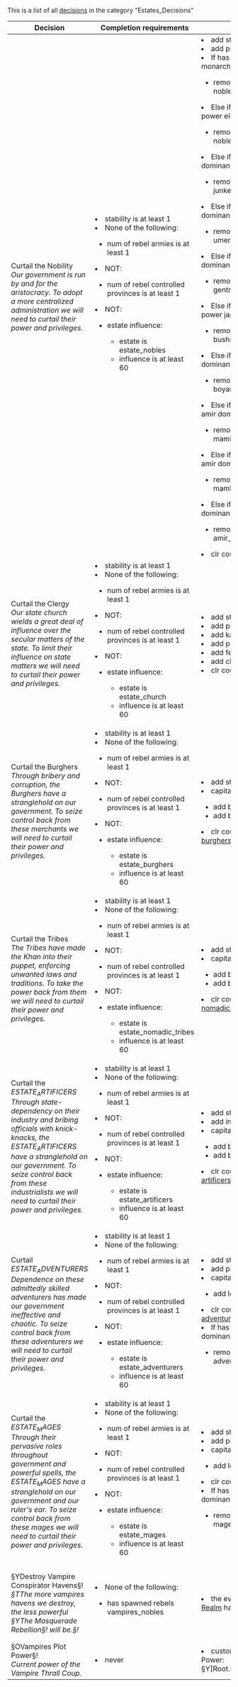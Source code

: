 This is a list of all [decisions](decisions.md) in the category "Estates_Decisions"

| Decision | Completion requirements | Effects | Requirements to appear |
| ----- | ------ | ----- | ------ |
| <a name="curtail_estate_noble">Curtail the Nobility</a><br />*Our government is run by and for the aristocracy. To adopt a more centralized administration we will need to curtail their power and privileges.* | <li>stability is at least 1</li><li>None of the following:</li><ul><li>num of rebel armies is at least 1</li></ul><li>NOT:</li><ul><li>num of rebel controlled provinces is at least 1</li></ul><li>NOT:</li><ul><li>estate influence:</li><ul><li>estate is estate_nobles</li><li>influence is at least 60</li></ul></ul> | <li>add stability = -3</li><li>add prestige = -25</li><li>If has country modifier is noble power monarchy:</li><ul><li>remove country modifier = noble_power_monarchy</li></ul><li>Else if has country modifier is noble power elective monarchy:</li><ul><li>remove country modifier = noble_power_elective_monarchy</li></ul><li>Else if has country modifier is junker dominance prussian monarchy:</li><ul><li>remove country modifier = junker_dominance_prussian_monarchy</li></ul><li>Else if has country modifier is umera dominance ottoman government:</li><ul><li>remove country modifier = umera_dominance_ottoman_government</li></ul><li>Else if has country modifier is gentry dominance:</li><ul><li>remove country modifier = gentry_dominance</li></ul><li>Else if has country modifier is bushi power japan:</li><ul><li>remove country modifier = bushi_power_japan</li></ul><li>Else if has country modifier is boyar dominance:</li><ul><li>remove country modifier = boyar_dominance</li></ul><li>Else if has country modifier is mamluk amir dominance:</li><ul><li>remove country modifier = mamluk_amir_dominance</li></ul><li>Else if has country modifier is mamluk amir dominance:</li><ul><li>remove country modifier = mamluk_amir_dominance</li></ul><li>Else if has country modifier is amir dominance:</li><ul><li>remove country modifier = amir_dominance</li></ul><li>clr country flag [noble_estate_in_power](../flags/noble_estate_in_power.md)</li> | <li>Any of the following:</li><ul><li>has country flag [noble_estate_in_power](../flags/noble_estate_in_power.md)</li><li>has country modifier noble_power_monarchy</li><li>has country modifier  noble_power_elective_monarchy</li><li>has country modifier   umera_dominance_ottoman_government</li><li>has country modifier    junker_dominance_prussian_monarchy</li><li>has country modifier     gentry_dominance</li><li>has country modifier      bushi_power_japan</li><li>has country modifier       boyar_dominance</li><li>has country modifier        mamluk_amir_dominance</li><li>has country modifier         amir_dominance</li></ul> |
| <a name="curtail_estate_church">Curtail the Clergy</a><br />*Our state church wields a great deal of influence over the secular matters of the state. To limit their influence on state matters we will need to curtail their power and privileges.* | <li>stability is at least 1</li><li>None of the following:</li><ul><li>num of rebel armies is at least 1</li></ul><li>NOT:</li><ul><li>num of rebel controlled provinces is at least 1</li></ul><li>NOT:</li><ul><li>estate influence:</li><ul><li>estate is estate_church</li><li>influence is at least 60</li></ul></ul> | <li>add stability = -3</li><li>add piety = -0.5</li><li>add karma = -25</li><li>add patriarch authority = -0.25</li><li>add fervor = -25</li><li>add church power = -100</li><li>clr country flag [church_estate_in_power](../flags/church_estate_in_power.md)</li> | <li>has country flag [church_estate_in_power](../flags/church_estate_in_power.md)</li> |
| <a name="curtail_estate_burghers">Curtail the Burghers</a><br />*Through bribery and corruption, the Burghers have a stranglehold on our government. To seize control back from these merchants we will need to curtail their power and privileges.* | <li>stability is at least 1</li><li>None of the following:</li><ul><li>num of rebel armies is at least 1</li></ul><li>NOT:</li><ul><li>num of rebel controlled provinces is at least 1</li></ul><li>NOT:</li><ul><li>estate influence:</li><ul><li>estate is estate_burghers</li><li>influence is at least 60</li></ul></ul> | <li>add stability = -3</li><li>capital scope:</li><ul><li>add base tax = -1</li><li>add base production = -1</li></ul><li>clr country flag [burghers_estate_in_power](../flags/burghers_estate_in_power.md)</li> | <li>has country flag [burghers_estate_in_power](../flags/burghers_estate_in_power.md)</li> |
| <a name="curtail_estate_nomadic_tribes">Curtail the Tribes</a><br />*The Tribes have made the Khan into their puppet, enforcing unwanted laws and traditions. To take the power back from them we will need to curtail their power and privileges.* | <li>stability is at least 1</li><li>None of the following:</li><ul><li>num of rebel armies is at least 1</li></ul><li>NOT:</li><ul><li>num of rebel controlled provinces is at least 1</li></ul><li>NOT:</li><ul><li>estate influence:</li><ul><li>estate is estate_nomadic_tribes</li><li>influence is at least 60</li></ul></ul> | <li>add stability = -3</li><li>capital scope:</li><ul><li>add base tax = -1</li><li>add base production = -1</li></ul><li>clr country flag [nomadic_tribes_estate_in_power](../flags/nomadic_tribes_estate_in_power.md)</li> | <li>has country flag [nomadic_tribes_estate_in_power](../flags/nomadic_tribes_estate_in_power.md)</li> |
| <a name="curtail_estate_artificers">Curtail the $ESTATE_ARTIFICERS$</a><br />*Through state-dependency on their industry and bribing officials with knick-knacks, the $ESTATE_ARTIFICERS$ have a stranglehold on our government. To seize control back from these industrialists we will need to curtail their power and privileges.* | <li>stability is at least 1</li><li>None of the following:</li><ul><li>num of rebel armies is at least 1</li></ul><li>NOT:</li><ul><li>num of rebel controlled provinces is at least 1</li></ul><li>NOT:</li><ul><li>estate influence:</li><ul><li>estate is estate_artificers</li><li>influence is at least 60</li></ul></ul> | <li>add stability = -3</li><li>add inflation = 4</li><li>capital scope:</li><ul><li>add base tax = -1</li><li>add base production = -1</li></ul><li>clr country flag [artificers_estate_in_power](../flags/artificers_estate_in_power.md)</li> | <li>has country flag [artificers_estate_in_power](../flags/artificers_estate_in_power.md)</li> |
| <a name="curtail_estate_adventurers">Curtail $ESTATE_ADVENTURERS$</a><br />*Dependence on these admittedly skilled adventurers has made our government ineffective and chaotic. To seize control back from these adventurers we will need to curtail their power and privileges.* | <li>stability is at least 1</li><li>None of the following:</li><ul><li>num of rebel armies is at least 1</li></ul><li>NOT:</li><ul><li>num of rebel controlled provinces is at least 1</li></ul><li>NOT:</li><ul><li>estate influence:</li><ul><li>estate is estate_adventurers</li><li>influence is at least 60</li></ul></ul> | <li>add stability = -3</li><li>add prestige = -25</li><li>capital scope:</li><ul><li>add local autonomy = 0.5</li></ul><li>clr country flag [adventurers_estate_in_power](../flags/adventurers_estate_in_power.md)</li><li>If has country modifier is adventurer dominance:</li><ul><li>remove country modifier = adventurer_dominance</li></ul> | <li>has country flag [adventurers_estate_in_power](../flags/adventurers_estate_in_power.md)</li> |
| <a name="curtail_estate_mages">Curtail the $ESTATE_MAGES$</a><br />*Through their pervasive roles throughout government and powerful spells, the $ESTATE_MAGES$ have a stranglehold on our government and our ruler's ear. To seize control back from these mages we will need to curtail their power and privileges.* | <li>stability is at least 1</li><li>None of the following:</li><ul><li>num of rebel armies is at least 1</li></ul><li>NOT:</li><ul><li>num of rebel controlled provinces is at least 1</li></ul><li>NOT:</li><ul><li>estate influence:</li><ul><li>estate is estate_mages</li><li>influence is at least 60</li></ul></ul> | <li>add stability = -3</li><li>add prestige = -25</li><li>capital scope:</li><ul><li>add local autonomy = 0.5</li></ul><li>clr country flag [mages_estate_in_power](../flags/mages_estate_in_power.md)</li><li>If has country modifier is mages dominance:</li><ul><li>remove country modifier = mages_dominance</li></ul> | <li>has country flag [mages_estate_in_power](../flags/mages_estate_in_power.md)</li> |
| <a name="vampire_hideout_menu_decision">§YDestroy Vampire Conspirator Havens§!</a><br />*§TThe more vampires havens we destroy, the less powerful §YThe Masquerade Rebellion§! will be.§!* | <li>None of the following:</li><ul><li>has spawned rebels vampires_nobles</li></ul> | <li>the event [Vampire Conspirators in the Realm](../events/vampire_conspirators_in_the_realm.md) happens</li> | <li>has country flag [kill_vampires_hideout](../flags/kill_vampires_hideout.md)</li><li>None of the following:</li><ul><li>has country flag [hideout_vampire_menu](../flags/hideout_vampire_menu.md)</li></ul><li>any owned province:</li><ul><li>has province modifier vampire_hideout</li></ul> |
| <a name="vampire_plot_power_decision">§OVampires Plot Power§!</a><br />*Current power of the Vampire Thrall Coup.* | <li>never</li> | <li>custom tooltip = Current Vampire Plot Power: §Y[Root.vamp_plot_power.GetValue]%§!</li> | <li>has disaster estate_vampires_install_thrall_disaster</li> |
